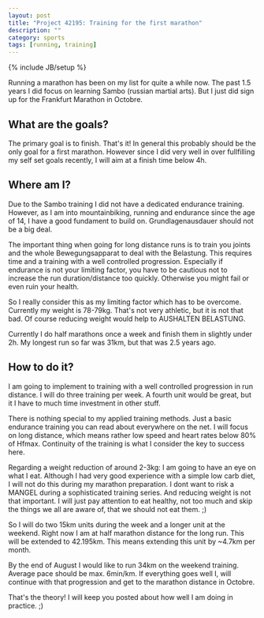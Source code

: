 ```yaml
---
layout: post
title: "Project 42195: Training for the first marathon"
description: ""
category: sports 
tags: [running, training]
---
```

{% include JB/setup %}

Running a marathon has been on my list for quite a while now. The past
1.5 years I did focus on learning Sambo (russian martial arts). But I
just did sign up for the Frankfurt Marathon in Octobre.

## What are the goals?

The primary goal is to finish. That's it! In general this probably
should be the only goal for a first marathon. However since I did very
well in over fullfilling my self set goals recently, I will aim at a
finish time below 4h.

## Where am I?

Due to the Sambo training I did not have a dedicated endurance training.
However, as I am into mountainbiking, running and endurance since the
age of 14, I have a good fundament to build on. Grundlagenausdauer
should not be a big deal.

The important thing when going for long distance runs is to train you
joints and the whole Bewegungsapparat to deal with the Belastung. This
requires time and a training with a well controlled progression.
Especially if endurance is not your limiting factor, you have to be
cautious not to increase the run duration/distance too quickly.
Otherwise you might fail or even ruin your health.

So I really consider this as my limiting factor which has to be
overcome. Currently my weight is 78-79kg. That's not very athletic, but
it is not that bad. Of course reducing weight would help to AUSHALTEN
BELASTUNG.

Currently I do half marathons once a week and finish them in slightly
under 2h. My longest run so far was 31km, but that was 2.5 years ago.

## How to do it?

I am going to implement to training with a well controlled progression
in run distance. I will do three training per week. A fourth unit would
be great, but it I have to much time investment in other stuff.

There is nothing special to my applied training methods. Just a basic
endurance training you can read about everywhere on the net. I will
focus on long distance, which means rather low speed and heart rates
below 80% of Hfmax. Continuity of the training is what I consider the
key to success here.

Regarding a weight reduction of around 2-3kg: I am going to have an eye
on what I eat. Although I had very good experience with a simple low
carb diet, I will not do this during my marathon preparation. I dont
want to risk a MANGEL during a sophisticated training series. And
reducing weight is not that important. I will
just pay attention to eat healthy, not too much and skip the things we
all are aware of, that we should not eat them. ;)

So I will do two 15km units during the week and a longer unit at the
weekend. Right now I am at half marathon distance for the long run. This
will be extended to 42.195km. This means extending this unit by ~4.7km
per month.

By the end of August I would like to run 34km on the weekend training.
Average pace should be max. 6min/km. If everything goes well I, will
continue with that progression and get to the marathon distance in Octobre.

That's the theory! I will keep you posted about how well I am doing in
practice. ;)
